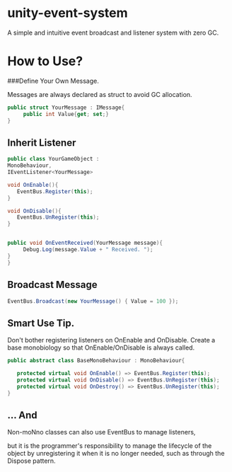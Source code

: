 # unity-event-system

A simple and intuitive event broadcast and listener system with zero GC. 


# How to Use?

###Define Your Own Message.

Messages are always declared as struct to avoid GC allocation. 

```cs
public struct YourMessage : IMessage{
     public int Value{get; set;}
}
```

## Inherit Listener
```cs
public class YourGameObject :
MonoBehaviour, 
IEventListener<YourMessage>

void OnEnable(){
   EventBus.Register(this);
}

void OnDisable(){
   EventBus.UnRegister(this);
}


public void OnEventReceived(YourMessage message){
     Debug.Log(message.Value + " Received. ");
}
}
```

## Broadcast Message

```cs
EventBus.Broadcast(new YourMessage() { Value = 100 });
```


## Smart Use Tip.

Don't bother registering listeners on OnEnable and OnDisable. 
Create a base monobiology so that OnEnable/OnDisable is always called.

```cs
public abstract class BaseMonoBehaviour : MonoBehaviour{

   protected virtual void OnEnable() => EventBus.Register(this);
   protected virtual void OnDisable() => EventBus.UnRegister(this); 
   protected virtual void OnDestroy() => EventBus.UnRegister(this); 
}
```


## ... And

Non-moNno classes can also use EventBus to manage listeners,

but it is the programmer's responsibility to manage the lifecycle of the object by unregistering it when it is no longer needed, such as through the Dispose pattern. 
